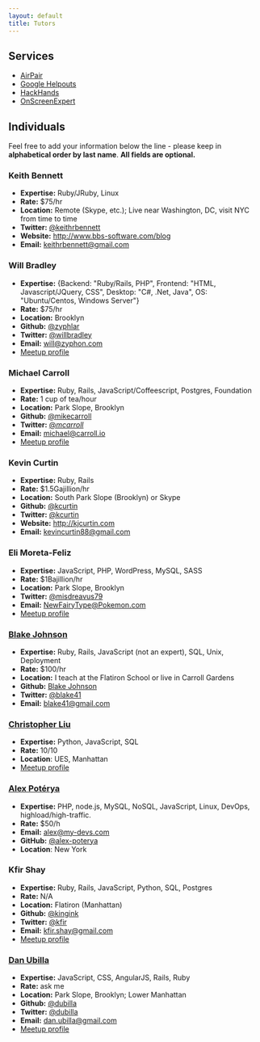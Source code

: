```yaml
---
layout: default
title: Tutors
---
```


## Services

* [AirPair](https://www.airpair.com)
* [Google Helpouts](https://helpouts.google.com)
* [HackHands](http://www.hackhands.com/)
* [OnScreenExpert](https://www.onscreenexpert.com/)

## Individuals

Feel free to add your information below the line - please keep in **alphabetical order by last name**.  **All fields are optional.**

### Keith Bennett
* **Expertise:** Ruby/JRuby, Linux
* **Rate:** $75/hr
* **Location:** Remote (Skype, etc.); Live near Washington, DC, visit NYC from time to time
* **Twitter:** [@keithrbennett](https://twitter.com/keithrbennett)
* **Website:** http://www.bbs-software.com/blog
* **Email:** keithrbennett@gmail.com

### Will Bradley
* **Expertise:** {Backend: "Ruby/Rails, PHP", Frontend: "HTML, Javascript/JQuery, CSS", Desktop: "C#, .Net, Java", OS: "Ubuntu/Centos, Windows Server"}
* **Rate:** $75/hr
* **Location:** Brooklyn
* **Github:** [@zyphlar](https://github.com/zyphlar)
* **Twitter:** [@willbradley](https://twitter.com/willbradley)
* **Email:** will@zyphon.com
* [Meetup profile](http://www.meetup.com/hackerhours/members/10922264/)

### Michael Carroll
* **Expertise:** Ruby, Rails, JavaScript/Coffeescript, Postgres, Foundation
* **Rate:** 1 cup of tea/hour
* **Location:** Park Slope, Brooklyn
* **Github:** [@mikecarroll](https://github.com/mikecarroll)
* **Twitter:** [@_mcarroll_](https://twitter.com/_mcarroll_)
* **Email:** michael@carroll.io
* [Meetup profile](http://www.meetup.com/hackerhours/members/7520254/)

### Kevin Curtin
* **Expertise:** Ruby, Rails
* **Rate:** $1.5Gajillion/hr
* **Location:** South Park Slope (Brooklyn) or Skype
* **Github:** [@kcurtin](https://github.com/kcurtin)
* **Twitter:** [@kcurtin](https://twitter.com/kcurtin)
* **Website:** http://kjcurtin.com
* **Email:** kevincurtin88@gmail.com

### Eli Moreta-Feliz
* **Expertise:** JavaScript, PHP, WordPress, MySQL, SASS
* **Rate:** $1Bajillion/hr
* **Location:** Park Slope, Brooklyn
* **Twitter:** [@misdreavus79](https://twitter.com/misdreavus79)
* **Email:** NewFairyType@Pokemon.com
* [Meetup profile](http://www.meetup.com/hackerhours/members/53714932/)

### [Blake Johnson](www.consistentactions.com)
* **Expertise:** Ruby, Rails, JavaScript (not an expert), SQL, Unix, Deployment
* **Rate:** $100/hr
* **Location:** I teach at the Flatiron School or live in Carroll Gardens
* **Github:** [Blake Johnson](https://github.com/blake41)
* **Twitter:** [@blake41](https://twitter.com/blake41)
* **Email:** blake41@gmail.com

### [Christopher Liu](https://github.com/christopherliu)
* **Expertise:** Python, JavaScript, SQL
* **Rate:** 10/10
* **Location**: UES, Manhattan
* [Meetup profile](http://www.meetup.com/hackerhours/members/7191372/)

### [Alex Potérya](http://my-devs.com)
* **Expertise:** PHP, node.js, MySQL, NoSQL, JavaScript, Linux, DevOps, highload/high-traffic.
* **Rate:** $50/h
* **Email:** alex@my-devs.com
* **GitHub:** [@alex-poterya](https://github.com/alex-poterya)
* **Location**: New York

### Kfir Shay
* **Expertise:** Ruby, Rails, JavaScript, Python, SQL, Postgres
* **Rate:** N/A
* **Location:** Flatiron (Manhattan)
* **Github:** [@kingink](https://github.com/kingink)
* **Twitter:** [@kfir](https://twitter.com/kfir)
* **Email:** kfir.shay@gmail.com
* [Meetup profile](http://www.meetup.com/hackerhours/members/2818945/)

### [Dan Ubilla](http://www.danubilla.com)
* **Expertise:** JavaScript, CSS, AngularJS, Rails, Ruby
* **Rate:** ask me
* **Location:** Park Slope, Brooklyn; Lower Manhattan
* **Github:** [@dubilla](https://github.com/dubilla)
* **Twitter:** [@dubilla](https://twitter.com/dubilla)
* **Email:** dan.ubilla@gmail.com
* [Meetup profile](http://www.meetup.com/hackerhours/members/9092697/)
